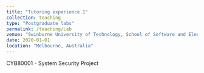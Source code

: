 ```yaml
---
title: "Tutoring experience 1"
collection: teaching
type: "Postgraduate labs"
permalink: /teaching/Lab
venue: "Swinburne University of Technology, School of Software and Electrical Engineering"
date: 2020-01-01
location: "Melbourne, Australia"
---
```


CYB80001 - System Security Project